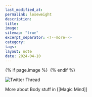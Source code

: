 ```yaml
---
last_modified_at: 
permalink: loseweight
description: 
title: 
image: 
sitemap: "true"
excerpt_separator: <!--more-->
category: 
tags: 
layout: note
date: 2024-04-10
---
```



{% if page.image %} <img src="{{ page.image }}" alt=""> {% endif %}

![Twitter Thread](https://twitter.com/jethrojones/status/1778133295412232332)



More about Body stuff in [[Magic Mind]]